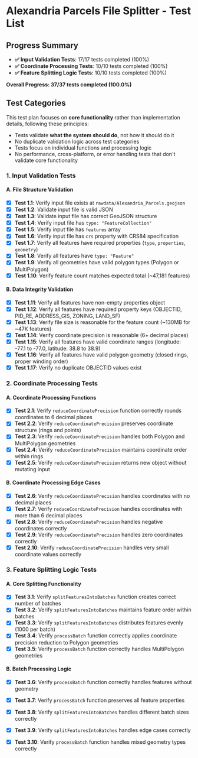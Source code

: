 # **Alexandria Parcels File Splitter - Test List**

## **Progress Summary**
- **✅ Input Validation Tests**: 17/17 tests completed (100%)
- **✅ Coordinate Processing Tests**: 10/10 tests completed (100%)
- **✅ Feature Splitting Logic Tests**: 10/10 tests completed (100%)

**Overall Progress: 37/37 tests completed (100.0%)**

## **Test Categories**

This test plan focuses on **core functionality** rather than implementation details, following these principles:
- Tests validate **what the system should do**, not how it should do it
- No duplicate validation logic across test categories
- Tests focus on individual functions and processing logic
- No performance, cross-platform, or error handling tests that don't validate core functionality

### **1. Input Validation Tests**

#### **A. File Structure Validation**
- [x] **Test 1.1**: Verify input file exists at `rawdata/Alexandria_Parcels.geojson`
- [x] **Test 1.2**: Validate input file is valid JSON
- [x] **Test 1.3**: Validate input file has correct GeoJSON structure
- [x] **Test 1.4**: Verify input file has `type: "FeatureCollection"`
- [x] **Test 1.5**: Verify input file has `features` array
- [x] **Test 1.6**: Verify input file has `crs` property with CRS84 specification
- [x] **Test 1.7**: Verify all features have required properties (`type`, `properties`, `geometry`)
- [x] **Test 1.8**: Verify all features have `type: "Feature"`
- [x] **Test 1.9**: Verify all geometries have valid polygon types (Polygon or MultiPolygon)
- [x] **Test 1.10**: Verify feature count matches expected total (~47,181 features)

#### **B. Data Integrity Validation**
- [x] **Test 1.11**: Verify all features have non-empty properties object
- [x] **Test 1.12**: Verify all features have required property keys (OBJECTID, PID_RE, ADDRESS_GIS, ZONING, LAND_SF)
- [x] **Test 1.13**: Verify file size is reasonable for the feature count (~130MB for ~47K features)
- [x] **Test 1.14**: Verify coordinate precision is reasonable (6+ decimal places)
- [x] **Test 1.15**: Verify all features have valid coordinate ranges (longitude: -77.1 to -77.0, latitude: 38.8 to 38.9)
- [x] **Test 1.16**: Verify all features have valid polygon geometry (closed rings, proper winding order)
- [x] **Test 1.17**: Verify no duplicate OBJECTID values exist

### **2. Coordinate Processing Tests**

#### **A. Coordinate Processing Functions**
- [x] **Test 2.1**: Verify `reduceCoordinatePrecision` function correctly rounds coordinates to 6 decimal places
- [x] **Test 2.2**: Verify `reduceCoordinatePrecision` preserves coordinate structure (rings and points)
- [x] **Test 2.3**: Verify `reduceCoordinatePrecision` handles both Polygon and MultiPolygon geometries
- [x] **Test 2.4**: Verify `reduceCoordinatePrecision` maintains coordinate order within rings
- [x] **Test 2.5**: Verify `reduceCoordinatePrecision` returns new object without mutating input

#### **B. Coordinate Processing Edge Cases**
- [x] **Test 2.6**: Verify `reduceCoordinatePrecision` handles coordinates with no decimal places
- [x] **Test 2.7**: Verify `reduceCoordinatePrecision` handles coordinates with more than 6 decimal places
- [x] **Test 2.8**: Verify `reduceCoordinatePrecision` handles negative coordinates correctly
- [x] **Test 2.9**: Verify `reduceCoordinatePrecision` handles zero coordinates correctly
- [x] **Test 2.10**: Verify `reduceCoordinatePrecision` handles very small coordinate values correctly

### **3. Feature Splitting Logic Tests**

#### **A. Core Splitting Functionality**
- [x] **Test 3.1**: Verify `splitFeaturesIntoBatches` function creates correct number of batches
- [x] **Test 3.2**: Verify `splitFeaturesIntoBatches` maintains feature order within batches
- [x] **Test 3.3**: Verify `splitFeaturesIntoBatches` distributes features evenly (1000 per batch)
- [x] **Test 3.4**: Verify `processBatch` function correctly applies coordinate precision reduction to Polygon geometries
- [x] **Test 3.5**: Verify `processBatch` function correctly handles MultiPolygon geometries

#### **B. Batch Processing Logic**
- [x] **Test 3.6**: Verify `processBatch` function correctly handles features without geometry
- [x] **Test 3.7**: Verify `processBatch` function preserves all feature properties
- [x] **Test 3.8**: Verify `splitFeaturesIntoBatches` handles different batch sizes correctly
- [x] **Test 3.9**: Verify `splitFeaturesIntoBatches` handles edge cases correctly
- [x] **Test 3.10**: Verify `processBatch` function handles mixed geometry types correctly




